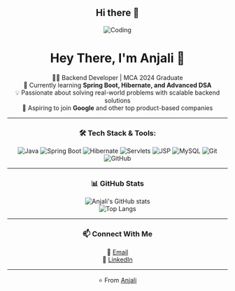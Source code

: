 <div align="center">

## Hi there 👋

![Coding](https://media1.giphy.com/media/v1.Y2lkPTc5MGI3NjExN2NoamR1c2lmeTFkYWswdjJ1ZXF0eWk2enNxbjB6eDlhOWl6eTJ1diZlcD12MV9pbnRlcm5hbF9naWZfYnlfaWQmY3Q9Zw/VbKLOdvCxBFNZpYvhL/giphy.gif)

# Hey There, I'm Anjali 👋  

👩‍💻 Backend Developer | MCA 2024 Graduate  
🌱 Currently learning **Spring Boot, Hibernate, and Advanced DSA**  
💡 Passionate about solving real-world problems with scalable backend solutions  
🚀 Aspiring to join **Google** and other top product-based companies  

---

### 🛠️ Tech Stack & Tools:
![Java](https://img.shields.io/badge/Java-ED8B00?style=for-the-badge&logo=openjdk&logoColor=white)
![Spring Boot](https://img.shields.io/badge/SpringBoot-6DB33F?style=for-the-badge&logo=springboot&logoColor=white)
![Hibernate](https://img.shields.io/badge/Hibernate-59666C?style=for-the-badge&logo=hibernate&logoColor=white)
![Servlets](https://img.shields.io/badge/Servlets-4285F4?style=for-the-badge&logo=java&logoColor=white)
![JSP](https://img.shields.io/badge/JSP-007396?style=for-the-badge&logo=java&logoColor=white)
![MySQL](https://img.shields.io/badge/MySQL-005C84?style=for-the-badge&logo=mysql&logoColor=white)
![Git](https://img.shields.io/badge/Git-F05032?style=for-the-badge&logo=git&logoColor=white)
![GitHub](https://img.shields.io/badge/GitHub-100000?style=for-the-badge&logo=github&logoColor=white)

---

### 📊 GitHub Stats
![Anjali's GitHub stats](https://github-readme-stats.vercel.app/api?username=Anjali22-07&show_icons=true&theme=tokyonight)  
![Top Langs](https://github-readme-stats.vercel.app/api/top-langs/?username=Anjali22-07&layout=compact&theme=tokyonight)

---


### 📫 Connect With Me
 📧 [Email](anj7944@gmail.com)  
 💼 [LinkedIn](https://www.linkedin.com/in/anjali-singh-061685287/)  


---

⭐ From [Anjali](https://github.com/Anjali22-07)

</div>
